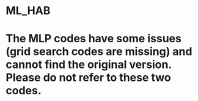 # ML_HAB
# The MLP codes have some issues (grid search codes are missing) and cannot find the original version. Please do not refer to these two codes.
